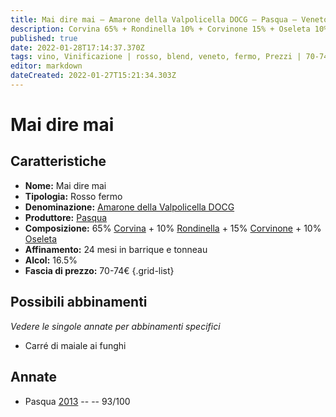 ```yaml
---
title: Mai dire mai – Amarone della Valpolicella DOCG – Pasqua – Veneto (IT) – 70-74€ – 5★
description: Corvina 65% + Rondinella 10% + Corvinone 15% + Oseleta 10% | Carré di maiale ai funghi
published: true
date: 2022-01-28T17:14:37.370Z
tags: vino, Vinificazione | rosso, blend, veneto, fermo, Prezzi | 70-74€, corvina, Valutazioni | 5 stelle, corvinone, oseleta, Carré di maiale ai funghi
editor: markdown
dateCreated: 2022-01-27T15:21:34.303Z
---
```


# Mai dire mai

## Caratteristiche
- **Nome:** <span class="nome">Mai dire mai</span>
- **Tipologia:** Rosso fermo
- **Denominazione:** <span class="denominazione">[Amarone della Valpolicella DOCG](/denominazioni/Italia/Veneto/DOCG/Amarone-della-Valpolicella)</span>
- **Produttore:** <span class="cantina">[Pasqua](/produttori/Italia/Veneto/Pasqua)</span> 
- **Composizione:** 65% [Corvina](/vitigni/Italia/bacca-nera/corvina) + 10% [Rondinella](/vitigni/Italia/bacca-nera/rondinella) + 15% [Corvinone](/vitigni/Italia/bacca-nera/corvinone) + 10% [Oseleta](/vitigni/Italia/bacca-nera/oseleta)
- **Affinamento:** 24 mesi in barrique e tonneau
- **Alcol:** 16.5%
- **Fascia di prezzo:** 70-74€
{.grid-list}

## Possibili abbinamenti
*Vedere le singole annate per abbinamenti specifici*

- Carré di maiale ai funghi

## Annate
- Pasqua [2013](vini/Italia/Veneto/Pasqua/Mai-dire-Mai/2013) -- <span class="star-5"></span> -- 93/100

